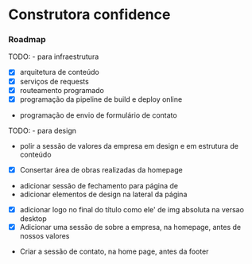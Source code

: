 
# Construtora confidence  

### Roadmap

TODO: - para infraestrutura
- [x] arquitetura de conteúdo
- [x] serviços de requests
- [x] routeamento programado
- [x] programação da pipeline de build e deploy online
- programação de envio de formulário de contato

TODO: - para design
- polir a sessão de valores da empresa em design e em estrutura de conteúdo
- [x] Consertar área de obras realizadas da homepage 
- adicionar sessão de fechamento para página de 
- adicionar elementos de design na lateral da página
- [x] adicionar logo no final do título como ele' de img absoluta na versao desktop
- [x] Adicionar uma sessão de sobre a empresa, na homepage, antes de nossos valores 
- Criar a sessão de contato, na home page, antes da footer